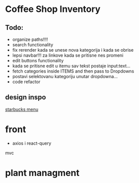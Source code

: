# Coffee Shop Inventory

## Todo:

- organize paths!!!!
- search functionality
- fix rerender kada se unese nova kategorija i kada se obrise
- lepsi navbar!!! za linkove kada se pritisne nes promeni
- edit buttons functionality
- kada se pritisne edit u itemu sav tekst postaje input:text...
- fetch categories inside ITEMS and then pass to Dropdowns
- postavi selektovanu kategoriju unutar dropdowna...
- code refactor

## design inspo

[starbucks menu](https://www.starbucks.com/menu)

# front

- axios i react-query

mvc

# plant managment
